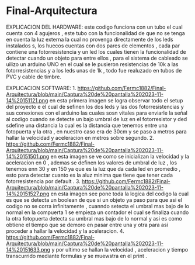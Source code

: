 # Final-Arquitectura

EXPLICACION DEL HARDWARE:
este codigo funciona con un tubo el cual cuenta con 4 agujeros , este tubo con la funcionalidad de que no se tenga en cuenta la luz externa la cual no provenga directamente de los leds instalados s, los huecos cuentas con dos pares de elementos , cada par contiene una fotorresistencia  y un led los cuales tienen la funcionalidad de detectar cuando un objeto para entre ellos , para  el sistema de cableado se uilizo un arduino UNO en el cual se le pusieron resistencias de 10k a las fotorresistencias y a los leds unas de 1k , todo fue realuzado en tubos de PVC y cable de timbre.

EXPLICACION SOFTWARE:
1.
https://github.com/Fermc1882/Final-Arquitectura/blob/main/Captura%20de%20pantalla%202023-11-14%20151121.png
en esta primera imagen se logra observar todo el setup del proyecto  e el cual de sefinen los dos leds y las dos fotorresistencias y sus conexiones con el arduino las cuales sosn vitales para enviarle la 
señal al codigo cuando se detecte un bajo umbral de luz en el fotorresistor y ded sdefine una distancia la cual es la distancia que tenemos entre una fotopuerta y la otra , en nuestro caso era de 30cm y se paso
a metros para hallar la velocidad y aceleracion en metros sobre segundo.
2.
https://github.com/Fermc1882/Final-Arquitectura/blob/main/Captura%20de%20pantalla%202023-11-14%20151501.png
en esta imagen se ve como se inicializan la velocidad y la aceleracion en 0 , ademas se definen los valores de umbral de luz , los tenemos enn 30 y en 150 ya que es la luz que da cada led en promedio ,
esto para detectar cuanto es la aluz minima que tiene que tener cada fotorresistencia por default .
3.
https://github.com/Fermc1882/Final-Arquitectura/blob/main/Captura%20de%20pantalla%202023-11-14%20151527.png
en esta imagen see pone toda la logica del codigo la cual es que se detecta un boolean de que si un objeto ya paso para que asi el codigo no se corra infinitamente , cuanndo setecta el umbral mas 
bajo de lo normal en la compuerta 1 se empieza un contador el cual se finaliza cuando la otra fotopuerta detecta su umbral mas bajo de lo normal y asi es como obtiene el tiempo que se demoro en pasar entre una y otra para asi proceder a hallar la velocidad y la aceleracion.
4.
https://github.com/Fermc1882/Final-Arquitectura/blob/main/Captura%20de%20pantalla%202023-11-14%20151633.png
y por ultimo se hallan la velocidad , aceleracion y tiempo transcurrido mediante formulas y se muewstra en el print .




